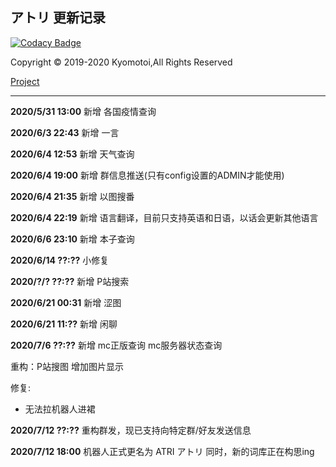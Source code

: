 ## アトリ 更新记录

[![Codacy Badge](https://api.codacy.com/project/badge/Grade/06a32769a78248109e94a4cfacf38719)](https://app.codacy.com/manual/Kyomotoi/Aya?utm_source=github.com&utm_medium=referral&utm_content=Kyomotoi/Aya&utm_campaign=Badge_Grade_Dashboard)

Copyright © 2019-2020 Kyomotoi,All Rights Reserved

[Project](https://github.com/Kyomotoi/ATRI)

---
**2020/5/31 13:00**
新增 各国疫情查询

**2020/6/3 22:43**
新增 一言

**2020/6/4 12:53**
新增 天气查询

**2020/6/4 19:00**
新增 群信息推送(只有config设置的ADMIN才能使用)

**2020/6/4 21:35**
新增 以图搜番

**2020/6/4 22:19**
新增 语言翻译，目前只支持英语和日语，以话会更新其他语言

**2020/6/6 23:10**
新增 本子查询

**2020/6/14 ??:??**
小修复

**2020/?/? ??:??**
新增 P站搜索

**2020/6/21 00:31**
新增 涩图

**2020/6/21 11:??**
新增 闲聊

**2020/7/6 ??:??**
新增 mc正版查询 mc服务器状态查询

重构：P站搜图 增加图片显示

修复:
  * 无法拉机器人进裙

**2020/7/12 ??:??**
重构群发，现已支持向特定群/好友发送信息

**2020/7/12 18:00**
机器人正式更名为 ATRI アトリ
同时，新的词库正在构思ing
